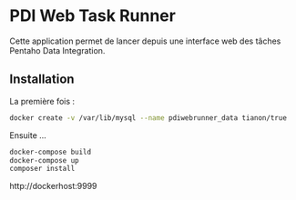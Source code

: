 # PDI Web Task Runner

Cette application permet de lancer depuis une interface web des tâches Pentaho Data Integration.

## Installation

La première fois :

```bash
docker create -v /var/lib/mysql --name pdiwebrunner_data tianon/true
```


Ensuite ...

```bash
docker-compose build
docker-compose up
composer install
```

http://dockerhost:9999